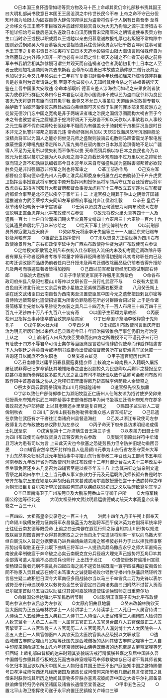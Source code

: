 <!-- { "loadSidebar": true } -->
　　○日本国王良怀遣僧如瑶等贡方物及马十匹上命却其贡仍命礼部移书责其国王曰大明礼部尚书致意日本国王王居沧溟之中传世长民今不奉  上帝之命不守己分但知环海为险限山为固妄自尊大肆侮邻邦纵民为盗帝将假手于人祸有日矣吾奉  至尊之命移文与王王若不审巨微效井底蛙仰观镜天自以为大无乃构隙之源乎王涉猎古书不能详细始号曰倭后恶其名遂改日本自汉历魏晋宋梁隋唐宋之朝皆遣使奉表贡方物生口当时帝王或授以职或爵以王或睦以亲由归慕意诚故报礼厚也若叛服不常构隙中国则必受祸如吴大帝晋慕容廆元世祖皆遣兵往伐俘获男女以归千数百年间往事可鉴也王其审之复移书责日本征夷将军曰日本天造地设隔崇山限大海语言风俗殊俾自为治然覆载之内外邦小国非一所也必有主以司之惟仁者天必辅之不仁者天必祸之前将军奉书我朝丞相其辞悖慢可谓坐井观天而自造祸者也往者我朝初复中土日本之人至者云使则加礼遇商则听其去来斯我  至尊所以嘉惠日本故遣克勤仲猷二僧行及其至也加以无礼今又几年矣洪武十二年将军复奉书肆侮今年秋僧如瑶来乃陈情饰非群臣言是必贪利为谍者请诛之我  至尊不允曰彼小人无知听其使令杀之何益福善祸淫天鉴在上吾中国虽大安敢违  帝命本部既听  德音专差人涉海往问如瑶之来果贪利者欤实为使欤将行群臣又奏曰今日本君臣以沧海小国诡诈不诚纵民为盗四寇邻邦为良民害无乃天将更其君臣而弭其患乎我  至尊又不允曰人事虽见  天道幽远奚敢擅专若以舳舻数千泊彼环海使彼东西趋战四向弗继固可灭矣然于生民何罪本部复观彼游方之徒皆无德沙门忘中国之宽构是非于两端识者嗤之治民之国信浮图而构大祸古至于今未之有也彼尝谓元之艨艟漂于蛇海将谓天下无敌吾不知以天欤以人事欤若以人事较之元生紫塞不假舟梁蹄轮长驱经年不阻而为有疆盖长于骑射短于舟楫耳况当是时日本非元之仇讐非邻邦之患害元违  帝命好强尚兵加以  天厌征伐海风怒号沉溺巨舰沦没精兵将军以为国人之能亦何尝见元师之盛聚则骏骑云屯散则马蹄雷震戈矛掣电旌旗蔽空露刃哮吼鬼魅潜走所以八蛮九夷尽在驭内惟尔日本渺居沧溟得地不足以广疆得人不足为元用所以微失利而不争所以畏  天命而弭兵祸以存日本之良民也今乃以败元为长胜以蕞尔之疆为大以余观之海中之舟截长补短周匝不过万里以元之蹄轮长驱而较之吾不知孰巨孰细者耶今日本迩年以来自夸强盛纵民为盗贼害邻邦若必欲较胜负见是非辩强弱恐非将军之利也将军审之
　　○革工部杂作局
　　○己亥左军都督府佥事何德卒德光州人元季江淮兵起即委身来归屡立战功由骁骑卫千户升虎贲卫指挥佥事授宣武将军既定中原升指挥同知授怀远将军领兵守辽东召还授安远将军改虎贲右卫指挥同知升大都督府都督佥事授龙虎将军十三年改立五军遂为左军都督府都督佥事至是北征还以疾卒于家年五十二  上遣官祭之赐葬于钟山之阴赠开国辅运推诚宣力武臣荣禄大夫同知左军都督府事追封庐江侯谥壮毅
　　○辛丑  皇后千秋节诸命妇朝贺于坤宁宫锡宴
　　○壬寅以贤良方正何德忠为河南布政使司左参议聪明正直金思存为北平布政使司右参议
　　○故元将校火里火真等四十一人及遗民一百七十七户自沙漠来归赐火里火真等文绮四十六疋帛三十六疋钞一百六十九锭其遗民命居北平月以米钞给之
　　○给天下军士钞锭俾制冬衣
　　○以前刑部员外郎寇徽为应天府尹
　　○癸卯故元将康孛牙失里等三十一人自辽东来归赐布钞及月粮有差
　　○置密云卫指挥使司
　　○丁未以贤良方正栾世英为四川右布政使徐景昇为广东右布政使李延中为广西右布政使孙仲贤为湖广布政使司右参议
　　○定给授文职散官之制凡布衣初入仕杂职初入流任内未及初考而迁调改除升等者有罪及不称者贬降者考核平常量才降等非贬降者皆得初授阶凡初考称职任内已及初考迁调改除而品级仍前者任内已升授未及再考迁调改除而品级仍前者皆得升授阶凡及两考而事迹显著者皆得加授阶
　　○己酉以前军都督府经历□英试刑部右侍郎
　　○临洮大雹伤稼
　　○壬子申禁官吏军民不许服用玄黄紫色
　　○命各布政司府州县凡祭祀社稷山川等神以文职长官一员行礼武官不与
　　○夜有大星青白色自天津北行流三丈余后有数小星随之至紫微西蕃右枢旁没
　　八月癸丑朔上谕在廷文武诸臣曰云南自昔为西南夷至汉置吏臣属中国今元之遗孽把匝剌瓦尔密等自恃险远桀骜梗化遣使招谕辄为所害负罪隐慝在所必讨群臣合词以赞  上于是命诸将简练军士先给以布帛钞锭为衣装之具凡二十四万九千一百人布帛三十四万四千三百九十疋钞四十万八千九百八十锭有奇
　　○以国子生茹瑺为承敕郎
　　○丙辰松州卫指挥佥事孙德卒遣官致祭厚给其家
　　○丁巳命国子祭酒李敬释奠于先师孔子
　　○戊午祭大社大稷
　　○辛酉夕月
　　○壬戌四川布政使司言重庆府旧治为明氏所居归附以来但以巴县置府今已十年旧治摧毁惟余厅事乞仍旧为府治便  上从之
　　○上谕诸行人曰凡为使臣受命而出四方之所瞻视不可不谨孔子曰行已有耻使于四方不辱君命可谓士矣尔等当服膺是言若纵情肆欲假使命而作威作福虐害下人为朝廷之辱矣自今或捧制书或奉命出使或催督庶务所在官吏淑慝军民休戚一一咨询还日以闻庶不负尔职也
　　○癸亥夜白虹见
　　○甲子遣官祀历代帝王
　　○乙丑南雄侯赵庸平阳春县蛮寇奏捷京师  上敕谕之曰岭南民人入籍既久屡叛屡征朕非得已旧岁命镇抚其地惟阳春之盗出没剽掠久为民患卿以兵剿平之捷报至京朕甚尔嘉但所奏俘囚数多朕思凡民之乱由有司不能抚恤以致作乱卿可会都司布政司取俘囚中首恶者诛之协从之党释归田里庸得敕乃斩首贼李佛荫数人余皆释之
　　○祭太岁风云雷雨岳镇海渎山川月将城隍诸神
　　○遣官祭先农及旗纛
　　○丁卯以致仕户部侍郎李仁为滁阳牧监正仁唐州人仕陈友谅为招讨使岁癸卯来归授黄州府知府洪武三年除给事中吏部侍郎四年为尚书坐事左迁青州府知府在郡多善政召还为户部侍郎  上以其老赐还乡里至是复召用之
　　○赐国子监生钞人二锭俾制秋衣
　　○四川广安州山民有称弥勒佛者集众惑人官军捕斩之
　　○己巳遣在京致仕武臣有才干者往江南诸府州县督造海舡
　　○乙亥以浙江布政使司左参政傅复为右布政使右参议陈轨为左参议
　　○丙子命天下府州县访求明经老成儒士礼送至京
　　○戊寅皇第十二孙济熿生晋王第三子也
　　○以孝弟力田聂士举为四川布政使司左参政贤良方正蒋安素为右参政
　　○庚辰河南原武祥符中牟诸县河决为患有司以为言  上曰此天灾也今欲塞之恐徒劳民力但令防护旧堤勿重困吾民
　　○四辅官安然卒然开封祥符县人徙居颍川元季为山东行省左丞守莱州大军下山东然率众归附洪武元年授给事中寻擢山东行省参政二年召还为工部尚书五年除河南参政九年改行省为布政使司升浙江布政使十二年升御史台左大夫十三年改左中丞坐事免官还乡未几复召为四辅官至是以疾卒年五十八  上念其来归之诚亲制文遣官祭之其略曰尔中土之士当元季从事义旅效力于元及元运既终我师长驱齐鲁是时尔守齐东祖宗丘垄在颍是以弃胡归我其来甚诚朕用尔嘉数授重任尝干于法朕特释之昨为朝无旧臣复召尔来所望加诚事朕何其遽以疾终朕思初归之义以牲醴致奠尔其享之
　　○辛巳置南海卫于广州东筦县及大鹏东筦香山三守御千户所
　　○大将军魏国公徐达等征北还
　　大明太祖圣神文武钦明启运俊德成功统天大孝高皇帝实录卷之一百三十八

一百四四、太祖高皇帝实录卷之一百三十九
　　洪武十四年九月壬午朔上御奉天门命颍川侯傅友德为征南将军永昌侯蓝玉为左副将军西平侯沐英为右副将军统率将士往征云南友德等既受命  上谕之曰云南僻在遐荒行师之际当知其山川形势以规进取朕尝览舆图咨询于众得其扼塞取之之计当自永宁先遣骁将别率一军以向乌撒大军继自辰沅以入普定分据要害乃进兵曲靖曲靖云南之喉襟彼必并力于此以拒我师审察形势出奇取胜正在于此既下曲靖三将军以一人提劲兵趋乌撒应永宁之师大军直捣云南彼此牵制彼疲于奔命破之必矣云南既克宜分兵径趋大理先声己振势将瓦角□羊其余部落可遣人招谕不必苦烦兵也师行  上出饯于龙江
　　○遣使赍敕符谕播州宣慰使杨铿曰曩者元纲不振乱兵四起四海之民不遑安处朕既混一寰宇四征弗庭蛮夷酋长罔不称臣入贡其或志在侦伺未笃事大之诚徒取祸败尔铿世守播州作朕藩屏然轻听浮言易生疑二故积愆日深今大军南征多用战骑尔当以马三千率酋兵二万为先锋以表尔诚符至奉行毋违朕命又以敕符劳金竺长官密定曰西南诸夷虽曰归附然不过暂入贡而已尔密定首献马五百匹以助征讨其诚可嘉故特遣使往谕候班师之日重劳尔功
　　○命魏国公徐达镇北平军民悉听节制
　　○以聪明正直聂子实为北平布政使司右参议右参议吕忠为左参议
　　○太原府阳曲县地震
　　○癸未改翰林院钦天监太医院为正五品翰林院学士一人侍讲学士二人侍读学士二人孔目一人属官侍讲二人侍读二人五经博士五人典籍二人侍书二人待诏六人史官脩撰三人编脩四人检讨四人钦天监令一人丞二人主簿一人属官五官正五人五官灵台郎八人五官保章正二人五官挈壶正二人五官监候三人五官司历二人五官司辰八人漏刻博士六人太医院令一人丞五人吏目一人属官御医四人其钦天监太医院官俱从品级授以文职散官
　　○遣西域僧古麻辣室哩山丹室哩等还国先是西域僧板的达同其徒古麻辣室哩等十二人自中印度来朝命游五台山凡六年还京师居钟山佛寺既而板的达死至是古麻辣室哩等乞归西域  上敕礼部曰昔板的达来时观其姿貌端洁戒行精慎朕甚嘉之及居中国甚久吾中国僧俗亦重其善行板的达死而古麻辣室哩等笃奉师教敬如存日可谓不背其师者矣今乞归本国且欲以所历中国风土人物归语其国王使王不出户庭坐知中国之盛特赐僧号曰孝净戒师俾西还凡经历诸国及诸酋长或问僧何来所历者几僧必具言使彼知之且僧来时朕尝询其所历之地闻其景物多异朕亦喜焉况彼闻吾中国之大者乎尔礼部备录朕谕俾僧持归仍令所至诸国及诸酋长遇僧至宜善送之
　　○甲申五色云见
　　○置北平山海卫指挥使司遂于永平府置迁民镇榆关卢峰口三驿

